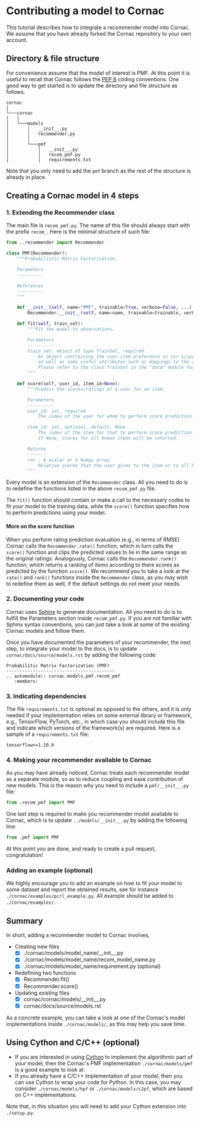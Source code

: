 # Contributing a model to Cornac

This tutorial describes how to integrate a recommender model into Cornac. We assume that you have already forked the Cornac repository to your own account.

## Directory & file structure

For convenience assume that the model of interest is PMF. At this point it is useful to recall that Cornac follows the [PEP 8](https://www.python.org/dev/peps/pep-0008/) coding conventions. One good way to get started is to update the directory and file structure as follows.
```
cornac    
│
└───cornac
│   │
│   └───models
│       │   __init__.py
│       │   recommender.py
│       │
│       └───pmf
│           │   __init__.py
│           │   recom_pmf.py
│           │   requirements.txt
```
Note that you only need to add the `pmf` branch as the rest of the structure is already in place.

## Creating a Cornac model in 4 steps

### 1. Extending the Recommender class

The main file is `recom_pmf.py`. The name of this file should always start with the prefix `recom_`. Here is the minimal structure of such file:
```python
from ..recommender import Recommender

class PMF(Recommender):
    """Probabilistic Matrix Factorization.

    Parameters
    ----------

    References
    ----------
    """

    def __init__(self, name="PMF", trainable=True, verbose=False, ...):
        Recommender.__init__(self, name=name, trainable=trainable, verbose=verbose)

    def fit(self, train_set):
        """Fit the model to observations.

        Parameters
        ----------
        train_set: object of type TrainSet, required
            An object contraining the user-item preference in csr scipy sparse format,\
            as well as some useful attributes such as mappings to the original user/item ids.\
            Please refer to the class TrainSet in the "data" module for details.
        """

    def score(self, user_id, item_id=None):
        """Predict the scores/ratings of a user for an item.

        Parameters
        ----------
        user_id: int, required
            The index of the user for whom to perform score prediction.

        item_id: int, optional, default: None
            The index of the item for that to perform score prediction.
            If None, scores for all known items will be returned.

        Returns
        -------
        res : A scalar or a Numpy array
            Relative scores that the user gives to the item or to all known items
        """
``` 
Every model is an extension of the `Recommender` class. All you need to do is to redefine the functions listed in the above `recom_pmf.py` file.

The `fit()` function should contain or make a call to the necessary codes to fit your model to the training data, while the `score()` function specifies how to perform predictions using your model.
 
#### More on the score function 
When you perform rating prediction evaluation (e.g., in terms of RMSE) Cornac calls the `Recommender.rate()` function, which in turn calls the `score()` function and clips the predicted values to lie in the same range as the original ratings. Analogously, Cornac calls the `Recommender.rank()` function, which returns a ranking of items according to there scores as predicted by the function `score()`. We recommend you to take a look at the `rate()` and `rank()` functions inside the `Recommender` class, as you may wish to redefine them as well, if the default settings do not meet your needs. 

### 2. Documenting your code

Cornac uses [Sphinx](http://www.sphinx-doc.org/en/master/) to generate documentation. All you need to do is to fulfill the Parameters section inside `recom_pmf.py`. If you are not familiar with Sphinx syntax conventions, you can just take a look at some of the existing Cornac models and follow them.

Once you have documented the parameters of your recommender, the next step, to integrate your model to the docs, is to update `cornac/docs/source/models.rst` by adding the following code:
```
Probabilitic Matrix Factorization (PMF)
-----------------------------------------
.. automodule:: cornac.models.pmf.recom_pmf
   :members:
```

### 3. Indicating dependencies
The file `requirements.txt` is optional as opposed to the others, and it is only needed if your implementation relies on some external library or framework, e.g., TensorFlow, PyTorch, etc., in which case you should include this file and indicate which versions of the framework(s) are required. Here is a sample of a `requirements.txt` file:
```
tensorflow>=1.10.0
```

### 4. Making your recommender available to Cornac
As you may have already noticed, Cornac treats each recommender model as a separate module, so as to reduce coupling and ease contribution of new models. This is the reason why you need to include a `pmf/__init__.py` file:
```python
from .recom_pmf import PMF
```

One last step is required to make you recommender model available to Cornac, which is to update `../models/__init__.py` by adding the following line:
```python
from .pmf import PMF
```
At this point you are done, and ready to create a pull request, congratulation!

### Adding an example (optional)
We highly encourage you to add an example on how to fit your model to some dataset and report the obtained results, see for instance `./cornac/examples/pcrl_example.py`. All example should be added to `./cornac/examples/`. 


## Summary

In short, adding a recommender model to Cornac involves,

- Creating new files
    - [x] ./cornac/models/model_name/\_\_init__.py
    - [x] ./cornac/models/model_name/recom_model_name.py
    - [x] ./cornac/models/model_name/requirement.py (optional)
- Redefining two functions
     - [x] Recommender.fit()
     - [x] Recommender.score()
- Updating existing files
     - [x] cornac/cornac/models/\_\_init__.py
     - [x] cornac/docs/source/models.rst
     
As a concrete example, you can take a look at one of the Cornac's model implementations inside `./cornac/models/`, as this may help you save time.   
    
## Using Cython and C/C++ (optional)

- If you are interested in using [Cython](https://cython.org/) to implement the algorithmic part of your model, then the Cornac's PMF implementation `./cornac/models/pmf` is a good example to look at.
- If you already have a C/C++ implementation of your model, then you can use Cython to wrap your code for Python. In this case, you may consider `./cornac/models/hpf` or `./cornac/models/c2pf`, which are based on C++ implementations.

Note that, in this situation you will need to add your Cython extension into `./setup.py`.
  